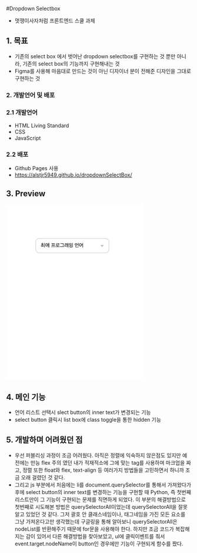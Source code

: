 #Dropdown Selectbox

- 멋쟁이사자처럼 프론트엔드 스쿨 과제

## 1. 목표

- 기존의 select box 에서 벗어난 dropdown selectbox를 구현하는 것 뿐만 아니라, 기존의 select box의 기능까지 구현해내는 것
- Figma를 사용해 마음대로 만드는 것이 아닌 디자이너 분이 전해준 디자인을 그대로 구현하는 것

### 2. 개발언어 및 배포

### 2.1 개발언어

- HTML Living Standard
- CSS
- JavaScript

### 2.2 배포

- Github Pages 사용
- https://alstjr5949.github.io/dropdownSelectBox/

## 3. Preview

![UI GIF](imgs/preview.gif)

## 4. 메인 기능

- 언어 리스트 선택시 slect button의 inner text가 변경되는 기능
- select button 클릭시 list box에 class toggle을 통한 hidden 기능

## 5. 개발하며 어려웠던 점

- 우선 퍼블리싱 과정이 조금 어려웠다. 아직은 정렬에 익숙하지 않은점도 있지만 예전에는 만능 flex 주의 였던 내가 적재적소에 그에 맞는 tag를 사용하며 마크업을 짜고, 정렬 또한 float와 flex, text-align 등 여러가지 방법들을 고민하면서 하니까 조금 오래 걸렸던 것 같다.
- 그리고 js 부분에서 처음에는 li를 document.querySelector를 통해서 가져왔다가 후에 select button의 inner text를 변경하는 기능을 구현할 때 Python, 즉 첫번째 리스트만이 그 기능이 구현되는 문제를 직면하게 되었다. 이 부분의 해결방법으로 첫번째로 시도해본 방법은 querySelectorAll이었는데 querySelectorAll을 잘못알고 있었던 것 같다. 그저 괄호 안 클래스네임이나, 태그네임을 가진 모든 요소를 그냥 가져온다고만 생각했는데 구글링을 통해 알아보니 querySelectorAll은 nodeList를 반환해주기 때문에 for문을 사용해야 한다. 하지만 조금 코드가 복잡해지는 감이 있어서 다른 해결방법을 찾아보았고, ul에 클릭이벤트를 줘서 event.target.nodeName이 button인 경우에만 기능이 구현되게 함수를 짰다.
